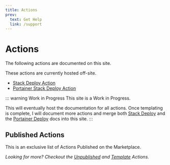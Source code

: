 ```yaml
---
title: Actions
prev:
  text: Get Help
  link: /support
---
```


# Actions

The following actions are documented on this site.

<ActionList />

These actions are currently hosted off-site.

- [Stack Deploy Action](https://docker-deploy.cssnr.com/)
- [Portainer Stack Deploy Action](https://portainer-deploy.cssnr.com/)

::: warning Work in Progress
This site is a Work in Progress.

This will eventually host the documentation for all actions.
Once templating is complete, I will document more actions and merge both
[Stack Deploy](https://docker-deploy.cssnr.com/) and the [Portainer Deploy](https://portainer-deploy.cssnr.com/)
docs into this site.
:::

## Published Actions

This is an exclusive list of Actions Published on the Marketplace.

<GitHubTable title="Published" :repos="actions.published" />

_Looking for more? Checkout the [Unpublished](development.md#unpublished-actions) and [Template](development.md#template-actions) Actions._

<!--suppress ES6UnusedImports -->
<script setup>
import actions from '../.vitepress/scripts/actions.js'
</script>
